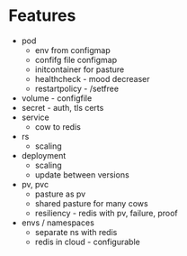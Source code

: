 # Features

* pod
  * env from configmap
  * confifg file configmap 
  * initcontainer for pasture
  * healthcheck - mood decreaser
  * restartpolicy - /setfree
* volume - configfile
* secret - auth, tls certs
* service
  * cow to redis
* rs
  * scaling
* deployment
  * scaling
  * update between versions
* pv, pvc
  * pasture as pv
  * shared pasture for many cows
  * resiliency - redis with pv, failure, proof
* envs / namespaces
  * separate ns with redis 
  * redis in cloud - configurable

